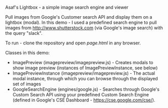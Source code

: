 Asaf's Lightbox - a simple image search engine and viewer

Pull images from Google's Customer search API and display them on a lightbox (modal).
In this demo - I used a predefined search engine to pull images from http://www.shutterstock.com (via Google's image search) with the query "slack".

To run - clone the repository and open *page.html* in any browser.

Classes in this demo:
- ImagePreview (imagepreview/imagepreview.js) - Creates modals to show image preview (instances of ImagePreviewInstance, see below)
- ImagePreviewInstance (imagepreview/imagepreview.js) - The actual modal instance, through which you can browse through the displayed set of images
- GoogleSearchEngine (engines/google.js) - Searches through Google's Custom Search API using your predefined Custom Search Engine (defined in Google's CSE Dashboard - https://cse.google.com/cse/).
